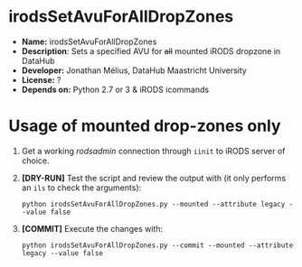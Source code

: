 # irodsSetAvuForAllDropZones

* **Name:** irodsSetAvuForAllDropZones
* **Description**: Sets a specified AVU for ~~all~~ mounted iRODS dropzone in DataHub
* **Developer:** Jonathan Mélius, DataHub Maastricht University
* **License:** ?
* **Depends on:** Python 2.7 or 3 & iRODS icommands

# Usage of mounted drop-zones only
1. Get a working _rodsadmin_ connection through `iinit` to iRODS server of choice.
2. **[DRY-RUN]** Test the script and review the output with (it only performs an `ils` to check the arguments):

    `python irodsSetAvuForAllDropZones.py --mounted --attribute legacy --value false`
3. **[COMMIT]** Execute the changes with:

    `python irodsSetAvuForAllDropZones.py --commit --mounted --attribute legacy --value false`

